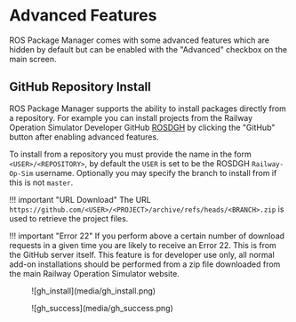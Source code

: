 # Advanced Features
ROS Package Manager comes with some advanced features which are hidden by default but can be enabled with the "Advanced" checkbox on the main screen.

## GitHub Repository Install
ROS Package Manager supports the ability to install packages directly from a repository. For example you can install
projects from the Railway Operation Simulator Developer GitHub [ROSDGH](https://github.com/Railway-Op-Sim) by clicking the "GitHub" button after enabling advanced features.

To install from a repository you must provide the name in the form `<USER>/<REPOSITORY>`, by default the `USER` is set to be the ROSDGH `Railway-Op-Sim` username. Optionally you may specify the branch to install from if this is not `master`.

!!! important "URL Download"
    The URL `https://github.com/<USER>/<PROJECT>/archive/refs/heads/<BRANCH>.zip` is used to retrieve the project files.

!!! important "Error 22"
    If you perform above a certain number of download requests in a given time you are likely to receive an Error 22. This is
    from the GitHub server itself. This feature is for developer use only, all normal add-on installations should be performed
    from a zip file downloaded from the main Railway Operation Simulator website.

<figure markdown>
![gh_install](media/gh_install.png)
</figure>
<figure markdown>
![gh_success](media/gh_success.png)
</figure>